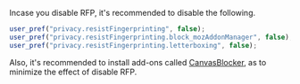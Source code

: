 Incase you disable RFP, it's recommended to disable the following.
``` js
user_pref("privacy.resistFingerprinting", false);
user_pref("privacy.resistFingerprinting.block_mozAddonManager", false);
user_pref("privacy.resistFingerprinting.letterboxing", false);
```
Also, it's recommended to install add-ons called
 [CanvasBlocker](https://addons.mozilla.org/en-US/firefox/addon/canvasblocker/),
 as to minimize the effect of disable RFP.
